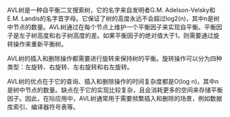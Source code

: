 AVL树是一种自平衡二叉搜索树，它的名字来自发明者G.M. Adelson-Velsky和E.M. Landis的名字首字母。它保证了树的高度永远不会超过log2(n)，其中n是树中节点的数量。AVL树通过在每个节点上维护一个平衡因子来实现自平衡。平衡因子是左子树高度和右子树高度的差。如果平衡因子的绝对值大于1，则需要通过旋转操作来重新平衡树。  
  
AVL树的插入和删除操作都需要进行旋转来保持树的平衡。旋转操作可以分为四种类型：左旋转、右旋转、左右旋转和右左旋转。  
  
AVL树的优点在于它的查询、插入和删除操作的时间复杂度都是O(log n)，其中n是树中节点的数量。缺点在于它的实现比较复杂，且会消耗更多的空间来存储平衡因子。因此，在际应用中，AVL树通常用于需要频繁插入和删除的场景，例如数据库索引、编译器符号表等。